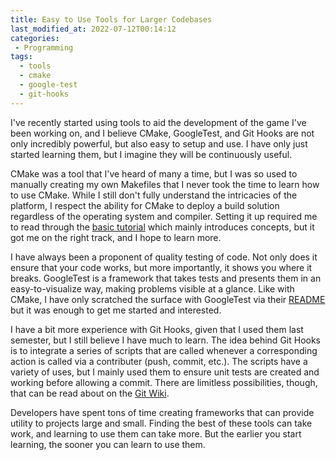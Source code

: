 ```yaml
---
title: Easy to Use Tools for Larger Codebases
last_modified_at: 2022-07-12T00:14:12
categories:
 - Programming
tags:
  - tools
  - cmake
  - google-test
  - git-hooks
---
```


I've recently started using tools to aid the development of the game I've been
working on, and I believe CMake, GoogleTest, and Git Hooks are not only
incredibly powerful, but also easy to setup and use. I have only just started
learning them, but I imagine they will be continuously useful.

CMake was a tool that I've heard of many a time, but I was so used to manually
creating my own Makefiles that I never took the time to learn how to use CMake.
While I still don't fully understand the intricacies of the platform, I respect
the ability for CMake to deploy a build solution regardless of the operating
system and compiler. Setting it up required me to read through the [basic
tutorial](https://cmake.org/cmake-tutorial/) which mainly introduces concepts,
but it got me on the right track, and I hope to learn more.

I have always been a proponent of quality testing of code. Not only does it
ensure that your code works, but more importantly, it shows you where it breaks.
GoogleTest is a framework that takes tests and presents them in an
easy-to-visualize way, making problems visible at a glance. Like with CMake, I
have only scratched the surface with GoogleTest via their
[README](https://github.com/google/googletest/blob/master/googletest/README.md)
but it was enough to get me started and interested.

I have a bit more experience with Git Hooks, given that I used them last
semester, but I still believe I have much to learn. The idea behind Git Hooks is
to integrate a series of scripts that are called whenever a corresponding action
is called via a contributer (push, commit, etc.). The scripts have a variety of
uses, but I mainly used them to ensure unit tests are created and working before
allowing a commit. There are limitless possibilities, though, that can be read
about on the [Git
Wiki](https://git-scm.com/book/en/v2/Customizing-Git-Git-Hooks).

Developers have spent tons of time creating frameworks that can provide utility
to projects large and small. Finding the best of these tools can take work, and
learning to use them can take more.  But the earlier you start learning, the
sooner you can learn to use them.
